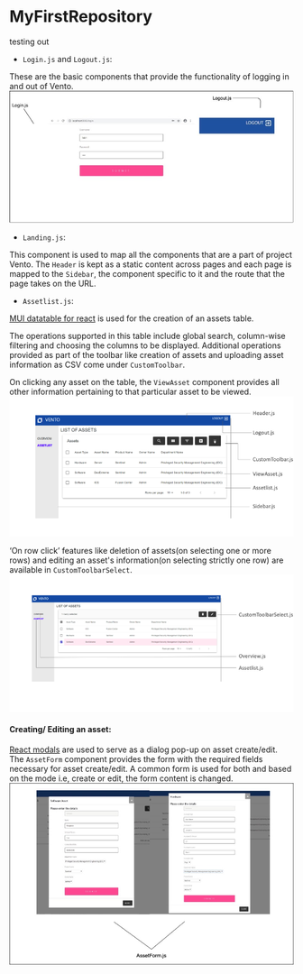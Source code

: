 # MyFirstRepository
testing out

- `Login.js` and `Logout.js`:

These are the basic components that provide the functionality of logging in and out of Vento.
![image](/sample/loginLogout.jpg "login and logout")

- `Landing.js`:

This component is used to map all the components that are a part of project Vento. The `Header` is kept as a static content across pages and each page is mapped to the `Sidebar`, the component specific to it and the route that the page takes on the URL.
 
- `Assetlist.js`:

[MUI datatable for react](https://github.com/gregnb/mui-datatables) is used for the creation of an assets table. 

The operations supported in this table include global search, column-wise filtering and choosing the columns to be displayed. Additional operations provided as part of the toolbar like creation of assets and uploading asset information as CSV come under `CustomToolbar`.

On clicking any asset on the table, the `ViewAsset` component provides all other information pertaining to that particular asset to be viewed.
 ![image](/sample/assetlist.png "assetlist")


‘On row click’ features like deletion of assets(on selecting one or more rows) and editing an asset's information(on selecting strictly one row) are available in `CustomToolbarSelect`.
![image](/sample/editDelete.png "edit and delete options")

#### Creating/ Editing an asset:

[React modals](https://react-bootstrap.github.io/components/modal/) are used to serve as a dialog pop-up on asset create/edit. The `AssetForm` component provides the form with the required fields necessary for asset create/edit. A common form is used for both and based on the mode i.e, create or edit, the form content is changed.
![image](/sample/createEdit.jpg "create and edit forms")